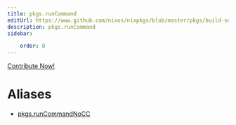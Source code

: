```yaml
---
title: pkgs.runCommand
editUrl: https://www.github.com/nixos/nixpkgs/blob/master/pkgs/build-support/trivial-builders/default.nix#L38C16
description: pkgs.runCommand
sidebar:

    order: 8
---
```


<a href="https://www.github.com/nixos/nixpkgs/blob/master/pkgs/build-support/trivial-builders/default.nix#L38C16">Contribute Now!</a>


# Aliases

- [pkgs.runCommandNoCC](./reference/pkgs/pkgs-runCommandNoCC)


